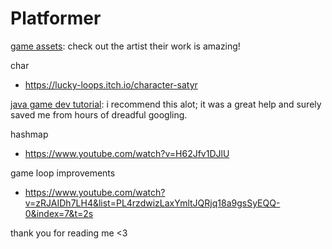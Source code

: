 ﻿# Platformer

[game assets](https://trixelized.itch.io/starstring-fields):
check out the artist their work is amazing!

char
- https://lucky-loops.itch.io/character-satyr


[java game dev tutorial](https://www.youtube.com/playlist?list=PL4rzdwizLaxYmltJQRjq18a9gsSyEQQ-0):
i recommend this alot; it was a great help and surely saved me from hours of dreadful googling. 

hashmap
- https://www.youtube.com/watch?v=H62Jfv1DJlU

game loop improvements
- https://www.youtube.com/watch?v=zRJAIDh7LH4&list=PL4rzdwizLaxYmltJQRjq18a9gsSyEQQ-0&index=7&t=2s

thank you for reading me <3
